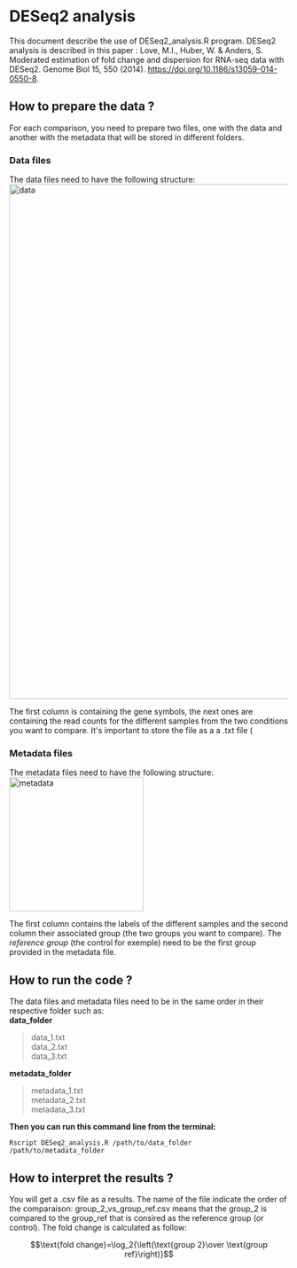 # DESeq2 analysis
This document describe the use of DESeq2_analysis.R program. DESeq2 analysis is described in this paper : Love, M.I., Huber, W. & Anders, S. Moderated estimation of fold change and dispersion for RNA-seq data with DESeq2. Genome Biol 15, 550 (2014). https://doi.org/10.1186/s13059-014-0550-8.

## How to prepare the data ?
For each comparison, you need to prepare two files, one with the data and another with the metadata that will be stored in different folders.
### Data files
The data files need to have the following structure:  
<img width="929" alt="data" src="https://github.com/lucasDNS9/Ribes_lab/assets/127426611/070c3667-ec54-481c-afea-fdcca9194589">

The first column is containing the gene symbols, the next ones are containing the read counts for the different samples from the two conditions you want to compare. It's important to store the file as a a .txt file (

### Metadata files
The metadata files need to have the following structure:  
<img width="242" alt="metadata" src="https://github.com/lucasDNS9/Ribes_lab/assets/127426611/21a6c254-3bfe-491d-9199-364966c9d993">  

The first column contains the labels of the different samples and the second column their associated group (the two groups you want to compare). The *reference group* (the control for exemple) need to be the first group provided in the metadata file.

## How to run the code ?
The data files and metadata files need to be in the same order in their respective folder such as:  
**data_folder**  
> data_1.txt   
> data_2.txt  
> data_3.txt
  
**metadata_folder**  
> metadata_1.txt   
> metadata_2.txt  
> metadata_3.txt

**Then you can run this command line from the terminal:**
```
Rscript DESeq2_analysis.R /path/to/data_folder /path/to/metadata_folder
```
## How to interpret the results ?
You will get a .csv file as a results. The name of the file indicate the order of the comparaison: group_2_vs_group_ref.csv means that the group_2 is compared to the group_ref that is consired as the reference group (or control). The fold change is calculated as follow:  
  
$$\text{fold change}=\log_2{\left(\text{group 2}\over \text{group ref}\right)}$$

